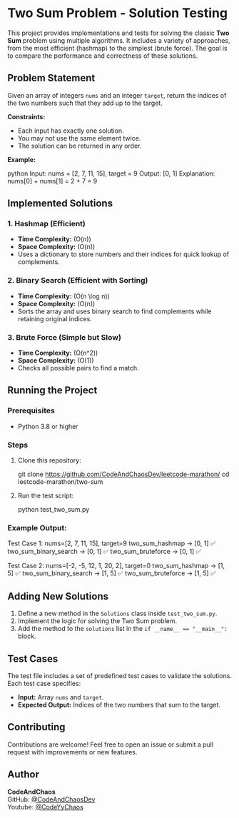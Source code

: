 # Two Sum Problem - Solution Testing

This project provides implementations and tests for solving the classic **Two Sum** problem using multiple algorithms. It includes a variety of approaches, from the most efficient (hashmap) to the simplest (brute force). The goal is to compare the performance and correctness of these solutions.

## Problem Statement

Given an array of integers `nums` and an integer `target`, return the indices of the two numbers such that they add up to the target.

**Constraints:**
- Each input has exactly one solution.
- You may not use the same element twice.
- The solution can be returned in any order.

**Example:**

python
Input: nums = [2, 7, 11, 15], target = 9
Output: [0, 1]
Explanation: nums[0] + nums[1] = 2 + 7 = 9



## Implemented Solutions

### 1. **Hashmap (Efficient)**
- **Time Complexity:** \(O(n)\)
- **Space Complexity:** \(O(n)\)
- Uses a dictionary to store numbers and their indices for quick lookup of complements.

### 2. **Binary Search (Efficient with Sorting)**
- **Time Complexity:** \(O(n \log n)\)
- **Space Complexity:** \(O(n)\)
- Sorts the array and uses binary search to find complements while retaining original indices.

### 3. **Brute Force (Simple but Slow)**
- **Time Complexity:** \(O(n^2)\)
- **Space Complexity:** \(O(1)\)
- Checks all possible pairs to find a match.

## Running the Project

### Prerequisites
- Python 3.8 or higher

### Steps
1. Clone this repository:

   git clone https://github.com/CodeAndChaosDev/leetcode-marathon/
   cd leetcode-marathon/two-sum


2. Run the test script:
  
   python test_two_sum.py
  

### Example Output:

Test Case 1: nums=[2, 7, 11, 15], target=9
  two_sum_hashmap -> [0, 1] ✅
  two_sum_binary_search -> [0, 1] ✅
  two_sum_bruteforce -> [0, 1] ✅

Test Case 2: nums=[-2, -5, 12, 1, 20, 2], target=0
  two_sum_hashmap -> [1, 5] ✅
  two_sum_binary_search -> [1, 5] ✅
  two_sum_bruteforce -> [1, 5] ✅




## Adding New Solutions

1. Define a new method in the `Solutions` class inside `test_two_sum.py`.
2. Implement the logic for solving the Two Sum problem.
3. Add the method to the `solutions` list in the `if __name__ == "__main__":` block.



## Test Cases

The test file includes a set of predefined test cases to validate the solutions. Each test case specifies:
- **Input:** Array `nums` and `target`.
- **Expected Output:** Indices of the two numbers that sum to the target.



## Contributing

Contributions are welcome! Feel free to open an issue or submit a pull request with improvements or new features.


## Author

**CodeAndChaos**  
GitHub: [@CodeAndChaosDev](https://github.com/CodeAndChaosDev)  
Youtube: [@CodeYyChaos](https://www.youtube.com/@CodeYyChaos)
